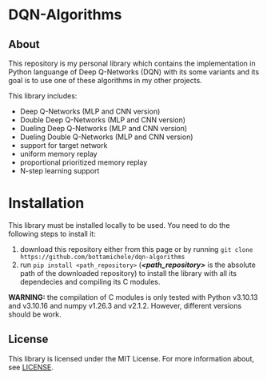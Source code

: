 # DQN-Algorithms

## About
This repository is my personal library which contains the implementation in Python languange of 
Deep Q-Networks (DQN) with its some variants and its goal is to use one of these algorithms 
in my other projects.

This library includes:
- Deep Q-Networks (MLP and CNN version)
- Double Deep Q-Networks (MLP and CNN version)
- Dueling Deep Q-Networks (MLP and CNN version)
- Dueling Double Q-Networks (MLP and CNN version)
- support for target network
- uniform memory replay
- proportional prioritized memory replay
- N-step learning support

# Installation
This library must be installed locally to be used. You need to do the following steps to install it:
1. download this repository either from this page or by running `git clone https://github.com/bottamichele/dqn-algorithms`
2. run `pip install <path_repository>` (***<path_repository>*** is the absolute path of the downloaded repository)
   to install the library with all its dependecies and compiling its C modules.

**WARNING:** the compilation of C modules is only tested with Python v3.10.13 and v3.10.16 and numpy v1.26.3 and v2.1.2. 
             However, different versions should be work.

## License
This library is licensed under the MIT License. For more information about, 
see [LICENSE](https://github.com/bottamichele/dqn-algorithms/blob/main/LICENSE).
